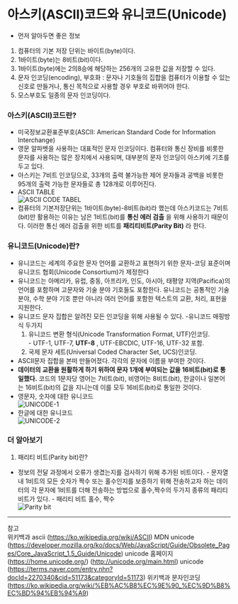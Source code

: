 <html>

  # 아스키(ASCII)코드와 유니코드(Unicode)
  - 먼저 알아두면 좋은 정보
  1. 컴퓨터의 기본 저장 단위는 바이트(byte)이다.
  2. 1바이트(byte)는 8비트(bit)이다.
  3. 1바이트(byte)에는 2의8승에 해당하는 256개의 고유한 값을 저장할 수 있다.
  4. 문자 인코딩(encoding), 부호화 : 문자나 기호들의 집합을 컴퓨터가 이용할 수 있는 신호로 만들거나, 통신 목적으로 사용할 경우 부호로 바뀌어야 한다.
  5. 모스부호도 일종의 문자 인코딩이다.
  
  ### 아스키(ASCII)코드란?
  - 미국정보교환표준부호(ASCII: American Standard Code for Information Interchange)
  - 영문 알파벳을 사용하는 대표적인 문자 인코딩이다. 컴퓨터와 통신 장비를 비롯한 문자를 사용하는 많은 장치에서 사용되며, 대부분의 문자 인코딩이 아스키에 기초를 두고 있다.
  - 아스키는 7비트 인코딩으로, 33개의 출력 불가능한 제어 문자들과 공백을 비롯한 95개의 출력 가능한 문자들로 총 128개로 이루어진다.
  - ASCII TABLE<br>
  ![ASCII CODE TABEL](https://mblogthumb-phinf.pstatic.net/20160530_210/kimkwon429_1464589111496s786l_JPEG/ascii.jpg?type=w2 "ASCII CODE TABEL.")
  - 컴퓨터의 기본저장단위는 1바이트(byte)-8비트(bit)라 했는데 아스키코드는 7비트(bit)만 활용하는 이유는 남은 1비트(bit)를 **통신 에러 검출** 을 위해 사용하기 때문이다. 이러한 통신 에러 검출을 위한 비트를 **패리티비트(Parity Bit)** 라 한다.

  ### 유니코드(Unicode)란?
  - 유니코드는 세계의 주요한 문자 언어를 교환하고 표현하기 위한 문자-코딩 표준이며 유니코드 협회(Unicode Consortium)가 제정한다
  - 유니코드는 아메리카, 유럽, 중동, 아프리카, 인도, 아시아, 태평양 지역(Pacifica)의 언어를 포함하며 고문자와 기술 분야 기호들도 포함한다. 유니코드는 공통적인 기술 분야, 수학 분야 기호 뿐만 아니라 여러 언어를 포함한 텍스트의 교환, 처리, 표현을 지원한다.
  - 유니코드 문자 집합은 알려진 모든 인코딩을 위해 사용될 수 있다.
    -유니코드 매핑방식 두가지
      1. 유니코드 변환 형식(Unicode Transformation Format, UTF)인코딩.<br>
        - UTF-1, UTF-7, **UTF-8** , UTF-EBCDIC, UTF-16, UTF-32 포함.
      2. 국제 문자 세트(Universal Coded Character Set, UCS)인코딩.
  - ASCII문자 집합을 본떠 만들어졌다. 각각의 문자에 이름을 부여한 것이다.
  - **데이터의 교환을 원활하게 하기 위하여 문자 1개에 부여되는 값을 16비트(bit)로 통일했다.** 코드의 1문자당 영어는 7비트(bit), 비영어는 8비트(bit), 한글이나 일본어는 16비트(bit)의 값을 지니는데 이를 모두 16비트(bit)로 통일한 것이다.
  - 영문자, 숫자에 대한 유니코드 <br>
  ![UNICODE-1](https://postfiles.pstatic.net/MjAyMDA4MjhfOTIg/MDAxNTk4NTk5OTc3NDYx.UrPX94oHqD3dJAo3teIGE-p9ipJ7f1eAck_OjI85PL8g.rqyITXFmx2QoCT0NxKHEubeaZBtjwMq9pZPRo3ABGVQg.PNG.qmdlqmdl38/%EC%95%84%EC%8A%A4%ED%82%A4%EC%BD%94%EB%93%9C1.PNG?type=w966 "UNICODE-1.")
  - 한글에 대한 유니코드 <br>
  ![UNICODE-2](https://postfiles.pstatic.net/MjAyMDA4MjhfMjMz/MDAxNTk4NTk5OTc3NDYy.SJaLAFOa5Eq6vMGyxAh_lZQo84UjiHKyYM8BDiHjsZsg.BdkYrB06TbGlZUZq_EDJ_LIZFqnpZdXulczSiPclJEYg.PNG.qmdlqmdl38/%EC%95%84%EC%8A%A4%ED%82%A4%EC%BD%94%EB%93%9C2.PNG?type=w966 "UNICODE-2.")
  
  ### 더 알아보기
  1. 패리티 비트(Parity bit)란?
   - 정보의 전달 과정에서 오류가 생겼는지를 검사하기 위해 추가된 비트이다.
    - 문자열 내 1비트의 모든 숫자가 짝수 또는 홀수인지를 보증하기 위해 전송하고자  하는 데이터의 각 문자에 1비트를 더해 전송하는 방법으로 홀수,짝수의 두가지 종류의 패리티 비트가 있다.
    - 패리티 비트 홀수, 짝수 <br>
    ![Parity bit](https://postfiles.pstatic.net/MjAyMDA4MjhfMTU5/MDAxNTk4NTk5NjI5ODIy.vMysQig0i1vvEFD7rTo2e0xh4JAJ_7Fxw-kF1l_j_KQg.IV3HvTexe1I9XCMJgQbw-DKMJLlTSWQJwaLzo9IQvKIg.PNG.qmdlqmdl38/%ED%8C%A8%EB%A6%AC%ED%8B%B0%EB%B9%84%ED%8A%B8.PNG?type=w966 "Parity bit.")
  
---
참고 <br>
위키백과 ascii (https://ko.wikipedia.org/wiki/ASCII)
MDN unicode (https://developer.mozilla.org/ko/docs/Web/JavaScript/Guide/Obsolete_Pages/Core_JavaScript_1.5_Guide/Unicode)
unicode 홈페이지 (https://home.unicode.org/)
                (http://unicode.org/main.html)
unicode (https://terms.naver.com/entry.nhn?docId=2270340&cid=51173&categoryId=51173)
위키백과 문자인코딩 (https://ko.wikipedia.org/wiki/%EB%AC%B8%EC%9E%90_%EC%9D%B8%EC%BD%94%EB%94%A9)
</html>